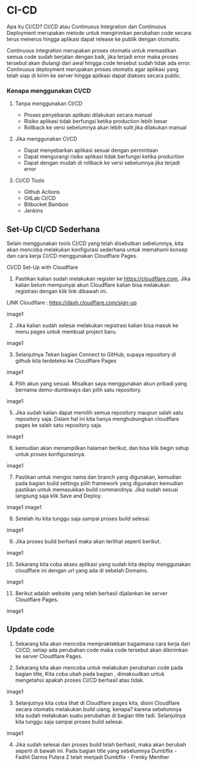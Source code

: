 # CI-CD

Apa itu CI/CD?​
CI/CD atau Continuous Integration dan Continuous Deployment merupakan metode untuk mengirimkan perubahan code secara terus menerus hingga aplikasi dapat release ke publik dengan otomatis.

Continuous integration merupakan proses otomatis untuk memastikan semua code sudah berjalan dengan baik, jika terjadi error maka proses tersebut akan diulangi dari awal hingga code tersebut sudah tidak ada error.
Continuous deployment merupakan proses otomatis agar aplikasi yang telah siap di kirim ke server hingga aplikasi dapat diakses secara public.

### Kenapa menggunakan CI/CD​

1. Tanpa menggunakan CI/CD​

    - Proses penyebaran aplikasi dilakukan secara manual
    - Risiko aplikasi tidak berfungsi ketika production lebih besar
    - Rollback ke versi sebelumnya akan lebih sulit jika dilakukan manual

2. Jika menggunakan CI/CD​

    - Dapat menyebarkan aplikasi sesuai dengan permintaan
    - Dapat mengurangi risiko aplikasi tidak berfungsi ketika production
    - Dapat dengan mudah di rollback ke versi sebelumnya jika terjadi error

3. CI/CD Tools​

    - Github Actions
    - GitLab CI/CD
    - Bitbucket Bamboo
    - Jenkins



## Set-Up CI/CD Sederhana

Selain menggunakan tools CI/CD yang telah disebutkan sebelumnya, kita akan mencoba melakukan konfigurasi sederhana untuk memahami konsep dan cara kerja CI/CD menggunakan Cloudflare Pages.

CI/CD Set-Up with Cloudflare​
1. Pastikan kalian sudah melakukan register ke https://cloudflare.com, Jika kalian belum mempunyai akun Cloudflare kalian bisa melakukan registrasi dengan klik link dibawah ini.

LINK Cloudflare : https://dash.cloudflare.com/sign-up

image1

2. Jika kalian sudah selesai melakukan registrasi kalian bisa masuk ke menu pages untuk membuat project baru.

image1

3. Selanjutnya Tekan bagian Connect to GitHub, supaya repository di github kita terdeteksi ke Cloudflare Pages

image1

4. Pilih akun yang sesuai. Misalkan saya menggunakan akun pribadi yang bernama demo-dumbways dan pilih satu repository.

image1

5. Jika sudah kalian dapat memilih semua repository maupun salah satu repository saja. Dalam hal ini kita hanya menghubungkan cloudflare pages ke salah satu repository saja.

image1

6. kemudian akan menampilkan halaman berikut, dan bisa klik begin setup untuk proses konfigurasinya.

image1

7. Pastikan untuk mengisi nama dan branch yang digunakan, kemudian pada bagian build settings pilih framework yang digunakan kemudian pastikan untuk memasukkan build commandnya. Jika sudah sesuai langsung saja klik Save and Deploy.

image1
image1

8. Setelah itu kita tunggu saja sampai proses build selesai.

image1

9. Jika proses build berhasil maka akan terlihat seperti berikut.

image1

10. Sekarang kita coba akses aplikasi yang sudah kita deploy menggunakan cloudflare ini dengan url yang ada di sebelah Domains.

image1

11. Berikut adalah website yang telah berhasil dijalankan ke server Cloudflare Pages.

image1

## Update code​

1. Sekarang kita akan mencoba mempraktekkan bagaimana cara kerja dari CI/CD, setiap ada perubahan code maka code tersebut akan dikirimkan ke server Cloudflare Pages.

2. Sekarang kita akan mencoba untuk melakukan perubahan code pada bagian title, Kita coba ubah pada bagian <title> ... </title>, dimaksudkan untuk mengetahui apakah proses CI/CD berhasil atau tidak.

image1

3. Selanjutnya kita coba lihat di Cloudflare pages kita, disini Cloudflare secara otomatis melakukan build ulang, kenapa? karena sebelumnya kita sudah melakukan suatu perubahan di bagian title tadi. Selanjutnya kita tunggu saja sampai proses build selesai.

image1

4. Jika sudah selesai dan proses build telah berhasil, maka akan berubah seperti di bawah ini. Pada bagian title yang sebelumnya Dumbflix - Fadhil Darma Putera Z telah menjadi Dumbflix - Frenky Menther






